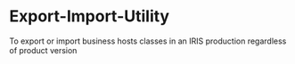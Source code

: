 # Export-Import-Utility
To export or import business hosts classes in an IRIS production regardless of product version
